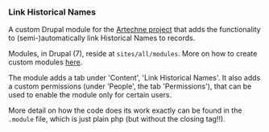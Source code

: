 ### Link Historical Names
A custom Drupal module for the [Artechne project](https://artechne.wp.hum.uu.nl/) that adds the functionality to (semi-)automatically link Historical Names to records.

Modules, in Drupal (7), reside at `sites/all/modules`.
More on how to create custom modules [here](https://www.drupal.org/docs/7/creating-custom-modules/getting-started).

The module adds a tab under 'Content', 'Link Historical Names'. 
It also adds a custom permissions (under 'People', the tab 'Permissions'), that can be used to enable the module only for certain users.

More detail on how the code does its work exactly can be found in the `.module` file, which is just plain php (but without the closing tag!!).
